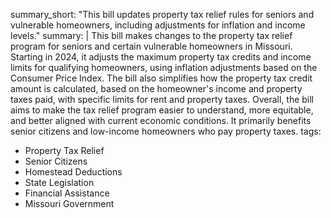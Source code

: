 summary_short: "This bill updates property tax relief rules for seniors and vulnerable homeowners, including adjustments for inflation and income levels."
summary: |
  This bill makes changes to the property tax relief program for seniors and certain vulnerable homeowners in Missouri. Starting in 2024, it adjusts the maximum property tax credits and income limits for qualifying homeowners, using inflation adjustments based on the Consumer Price Index. The bill also simplifies how the property tax credit amount is calculated, based on the homeowner's income and property taxes paid, with specific limits for rent and property taxes. Overall, the bill aims to make the tax relief program easier to understand, more equitable, and better aligned with current economic conditions. It primarily benefits senior citizens and low-income homeowners who pay property taxes.
tags:
  - Property Tax Relief
  - Senior Citizens
  - Homestead Deductions
  - State Legislation
  - Financial Assistance
  - Missouri Government
